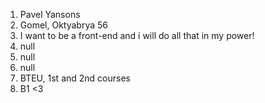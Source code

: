 
1. Pavel Yansons
2. Gomel, Oktyabrya 56
3. I want to be a front-end and i will do all that in my power!
4. null
5. null
6. null
7. BTEU, 1st and 2nd courses
8. B1
<3
